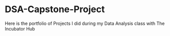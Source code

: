 # DSA-Capstone-Project
Here is the portfolio of Projects I did during my Data Analysis class with The Incubator Hub
